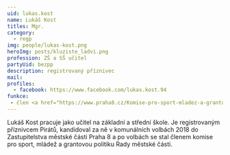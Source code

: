 ```yaml
---
uid: lukas.kost
name: Lukáš Kost
titles: Mgr.
category:
  - regp
img: people/lukas-kost.png
heroImg: posts/kluziste_ladvi.png
profession: ZŠ a SŠ učitel
partyUid: bezpp
description: registrovaný příznivec
mail:
profiles:
  - facebook: https://www.facebook.com/lukas.kost.94
funkce:
 - člen <a href="https://www.praha8.cz/Komise-pro-sport-mladez-a-grantovou-politiku-2018-2022.html">Komise pro sport, mládež a grantovou politiku RMČP8</a>
---
```


Lukáš Kost pracuje jako učitel na základní a střední škole. Je registrovaným příznivcem Pirátů, kandidoval za ně v komunálních volbách 2018 do Zastupitelstva městské části Praha 8 a po volbách se stal členem komise pro sport, mládež a grantovou politiku Rady městské části. 
